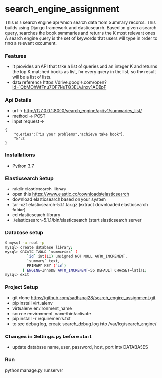# search_engine_assignment

This is a search engine api which search data from Summary records. This builds using Django framework and elasticsearch. Based on given a search query, searches the book summaries and returns the K most relevant ones A search engine query is the set of keywords that users will type in order to find a relevant document. 

### Features
* It provides an API that take a list of queries and an integer K and returns the top K matched books as list, for every query in the list, so the result will be a list of lists.
* data reference https://drive.google.com/open?id=1QbMOhWfFnu7OF7NuTQ3ELVJnxv1ADBpF

### Api Details
* url -> http://127.0.0.1:8000/search_engine/api/v1/summaries_list/
* method -> POST
* input request -> 
```
{
	"queries":["is your problems","achieve take book"],
	"k":3
}
```

### Installations
* Python 3.7

### Elasticsearch Setup
- mkdir elasticsearch-library
- open this https://www.elastic.co/downloads/elasticsearch
- download elasticsearch based on your system
- tar -xzf elasticsearch-5.1.1.tar.gz (extract downloaded elasticsearch folder)
- cd elasticsearch-library
- ./elasticsearch-5.1.1/bin/elasticsearch (start elasticsearch server)


### Database setup
```sh
$ mysql -u root -p
mysql> create database library;
mysql> CREATE TABLE `summaries` (
          `id` int(11) unsigned NOT NULL AUTO_INCREMENT,
          `summary` text,
          PRIMARY KEY (`id`)
        ) ENGINE=InnoDB AUTO_INCREMENT=56 DEFAULT CHARSET=latin1;
mysql> exit
```


### Project Setup
- git clone https://github.com/sadhanaj28/search_engine_assignment.git
- pip install virtualenv
- virtualenv environment_name
- source environment_name/bin/activate
- pip install -r requirements.txt
- to see debug log, create search_debug.log into /var/log/search_engine/ 

### Changes in Settings.py before start
* update database name, user, password, host, port into DATABASES


### Run
python manage.py runserver

